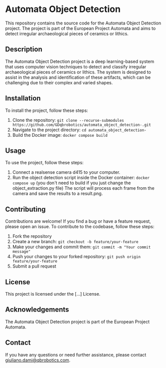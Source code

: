 # Automata Object Detection

This repository contains the source code for the Automata Object Detection project. The project is part of the European Project Automata and aims to detect irregular archaeological pieces of ceramics or lithics.

## Description

The Automata Object Detection project is a deep learning-based system that uses computer vision techniques to detect and classify irregular archaeological pieces of ceramics or lithics. The system is designed to assist in the analysis and identification of these artifacts, which can be challenging due to their complex and varied shapes.

## Installation

To install the project, follow these steps:

1. Clone the repository: `git clone --recurse-submodules https://github.com/GDqbrobotics/automata_object_detection-.git`
2. Navigate to the project directory: `cd automata_object_detection-`
3. Build the Docker image: `docker compose build`

## Usage

To use the project, follow these steps:

1. Connect a realsense camera d415 to your computer.
2. Run the object detection script inside the Docker container: `docker compose up` (you don't need to build if  you just change the object_extraction.py file)
The script will process each frame from the camera and save the results to a result.png.

## Contributing

Contributions are welcome! If you find a bug or have a feature request, please open an issue. To contribute to the codebase, follow these steps:

1. Fork the repository
2. Create a new branch: `git checkout -b feature/your-feature`
3. Make your changes and commit them: `git commit -m "Your commit message"`
4. Push your changes to your forked repository: `git push origin feature/your-feature`
5. Submit a pull request

## License

This project is licensed under the [...] License.

## Acknowledgements

The Automata Object Detection project is part of the European Project Automata.

## Contact

If you have any questions or need further assistance, please contact giuliano.dami@qbrobotics.com.
